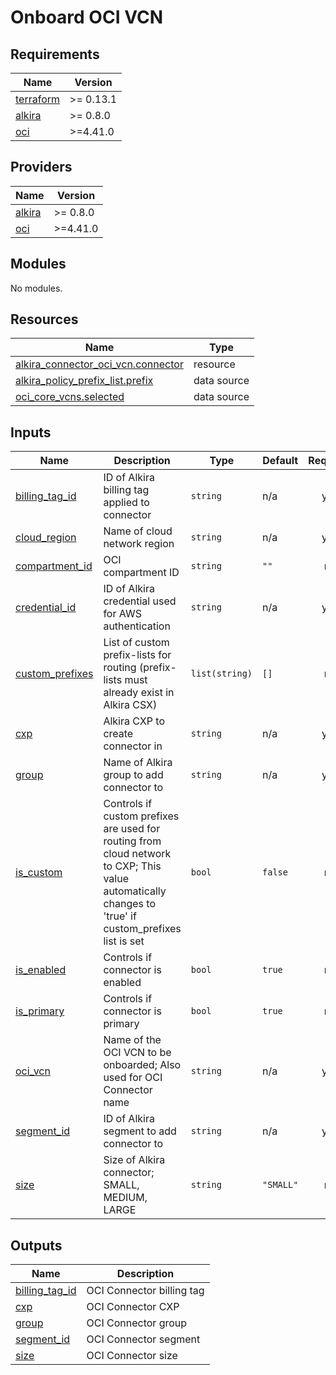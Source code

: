 # Onboard OCI VCN

<!-- BEGINNING OF PRE-COMMIT-TERRAFORM DOCS HOOK -->
## Requirements

| Name | Version |
|------|---------|
| <a name="requirement_terraform"></a> [terraform](#requirement\_terraform) | >= 0.13.1 |
| <a name="requirement_alkira"></a> [alkira](#requirement\_alkira) | >= 0.8.0 |
| <a name="requirement_oci"></a> [oci](#requirement\_oci) | >=4.41.0 |

## Providers

| Name | Version |
|------|---------|
| <a name="provider_alkira"></a> [alkira](#provider\_alkira) | >= 0.8.0 |
| <a name="provider_oci"></a> [oci](#provider\_oci) | >=4.41.0 |

## Modules

No modules.

## Resources

| Name | Type |
|------|------|
| [alkira_connector_oci_vcn.connector](https://registry.terraform.io/providers/alkiranet/alkira/latest/docs/resources/connector_oci_vcn) | resource |
| [alkira_policy_prefix_list.prefix](https://registry.terraform.io/providers/alkiranet/alkira/latest/docs/data-sources/policy_prefix_list) | data source |
| [oci_core_vcns.selected](https://registry.terraform.io/providers/hashicorp/oci/latest/docs/data-sources/core_vcns) | data source |

## Inputs

| Name | Description | Type | Default | Required |
|------|-------------|------|---------|:--------:|
| <a name="input_billing_tag_id"></a> [billing\_tag\_id](#input\_billing\_tag\_id) | ID of Alkira billing tag applied to connector | `string` | n/a | yes |
| <a name="input_cloud_region"></a> [cloud\_region](#input\_cloud\_region) | Name of cloud network region | `string` | n/a | yes |
| <a name="input_compartment_id"></a> [compartment\_id](#input\_compartment\_id) | OCI compartment ID | `string` | `""` | no |
| <a name="input_credential_id"></a> [credential\_id](#input\_credential\_id) | ID of Alkira credential used for AWS authentication | `string` | n/a | yes |
| <a name="input_custom_prefixes"></a> [custom\_prefixes](#input\_custom\_prefixes) | List of custom prefix-lists for routing (prefix-lists must already exist in Alkira CSX) | `list(string)` | `[]` | no |
| <a name="input_cxp"></a> [cxp](#input\_cxp) | Alkira CXP to create connector in | `string` | n/a | yes |
| <a name="input_group"></a> [group](#input\_group) | Name of Alkira group to add connector to | `string` | n/a | yes |
| <a name="input_is_custom"></a> [is\_custom](#input\_is\_custom) | Controls if custom prefixes are used for routing from cloud network to CXP; This value automatically changes to 'true' if custom\_prefixes list is set | `bool` | `false` | no |
| <a name="input_is_enabled"></a> [is\_enabled](#input\_is\_enabled) | Controls if connector is enabled | `bool` | `true` | no |
| <a name="input_is_primary"></a> [is\_primary](#input\_is\_primary) | Controls if connector is primary | `bool` | `true` | no |
| <a name="input_oci_vcn"></a> [oci\_vcn](#input\_oci\_vcn) | Name of the OCI VCN to be onboarded; Also used for OCI Connector name | `string` | n/a | yes |
| <a name="input_segment_id"></a> [segment\_id](#input\_segment\_id) | ID of Alkira segment to add connector to | `string` | n/a | yes |
| <a name="input_size"></a> [size](#input\_size) | Size of Alkira connector; SMALL, MEDIUM, LARGE | `string` | `"SMALL"` | no |

## Outputs

| Name | Description |
|------|-------------|
| <a name="output_billing_tag_id"></a> [billing\_tag\_id](#output\_billing\_tag\_id) | OCI Connector billing tag |
| <a name="output_cxp"></a> [cxp](#output\_cxp) | OCI Connector CXP |
| <a name="output_group"></a> [group](#output\_group) | OCI Connector group |
| <a name="output_segment_id"></a> [segment\_id](#output\_segment\_id) | OCI Connector segment |
| <a name="output_size"></a> [size](#output\_size) | OCI Connector size |
<!-- END OF PRE-COMMIT-TERRAFORM DOCS HOOK -->